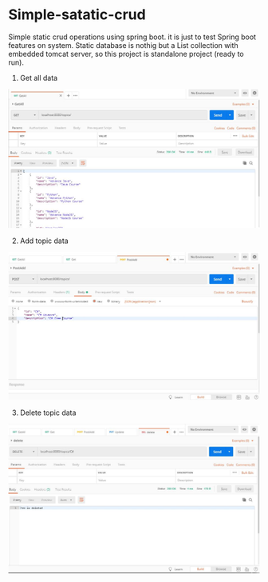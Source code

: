 # Simple-satatic-crud
Simple static crud operations using spring boot.
it is just to test Spring boot features on system.
Static database is nothig but a List collection with embedded tomcat server, so this project is standalone project (ready to run).

1. Get all data

<img src="images/Capture.JPG">


2. Add topic data

<img src="images/Capture2.JPG">


3. Delete topic data

<img src="images/Capture4.JPG">

